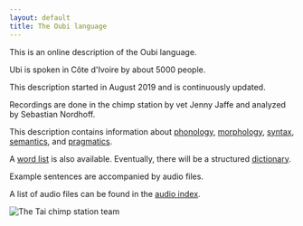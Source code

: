 ```yaml
---
layout: default
title: The Oubi language
--- 
```



This is an online description of the Oubi language. 

Ubi is spoken in Côte d'Ivoire by about 5000 people. 

This description started in August 2019 and is continuously updated. 

Recordings are done in the chimp station by vet Jenny Jaffe and analyzed by Sebastian Nordhoff. 

This description contains information about [phonology], 
[morphology],
[syntax],
[semantics], and
[pragmatics].

A [word list] is also available. Eventually, there will be a structured [dictionary]. 

Example sentences are accompanied by audio files. 

A list of audio files can be found in the [audio index].

![](https://lgdesc.github.io/glio1241/media/graphics/Tai-team.jpg "The Tai chimp station team")



[phonology]: https://lgdesc.github.io/glio1241/grammar/Phonology
[tonology]: https://lgdesc.github.io/glio1241/grammar/Tonology
[syllablestructure]: https://lgdesc.github.io/glio1241/grammar/SyllableStructure
[morphology]: https://lgdesc.github.io/glio1241/grammar/Morphology
[semantics]: https://lgdesc.github.io/glio1241/grammar/Semantics
[syntax]: https://lgdesc.github.io/glio1241/grammar/Syntax
[pragmatics]: https://lgdesc.github.io/glio1241/grammar/Pragmatics
[kin]: https://lgdesc.github.io/glio1241/grammar/semantics/Kin
[numerals]: https://lgdesc.github.io/glio1241/grammar/semantics/Numerals

[dictionary]: https://lgdesc.github.io/glio1241/lexicon/Dictionary
[word list]: https://lgdesc.github.io/glio1241/lexicon/Wordlist

[audio index]: https://lgdesc.github.io/glio1241/media/audio/Index


